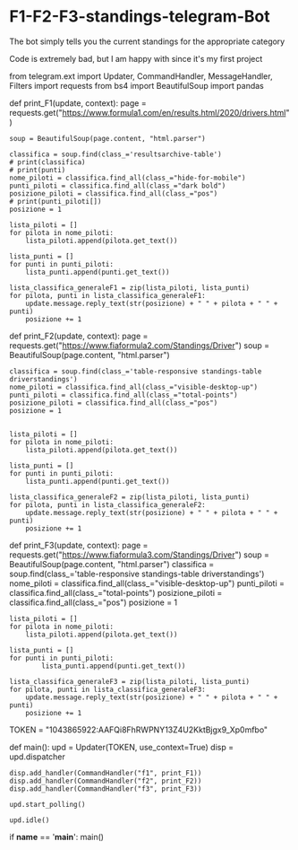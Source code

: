 # F1-F2-F3-standings-telegram-Bot
The bot simply tells you the current standings for the appropriate category

Code is extremely bad, but I am happy with since it's my first project


from telegram.ext import Updater, CommandHandler, MessageHandler, Filters
import requests
from bs4 import BeautifulSoup
import pandas


def print_F1(update, context):
    page = requests.get("https://www.formula1.com/en/results.html/2020/drivers.html")

    soup = BeautifulSoup(page.content, "html.parser")

    classifica = soup.find(class_='resultsarchive-table')
    # print(classifica)
    # print(punti)
    nome_piloti = classifica.find_all(class_="hide-for-mobile")
    punti_piloti = classifica.find_all(class_="dark bold")
    posizione_piloti = classifica.find_all(class_="pos")
    # print(punti_piloti[])
    posizione = 1

    lista_piloti = []
    for pilota in nome_piloti:
        lista_piloti.append(pilota.get_text())

    lista_punti = []
    for punti in punti_piloti:
        lista_punti.append(punti.get_text())

    lista_classifica_generaleF1 = zip(lista_piloti, lista_punti)
    for pilota, punti in lista_classifica_generaleF1:
        update.message.reply_text(str(posizione) + " " + pilota + " " + punti)
        posizione += 1


def print_F2(update, context):
    page = requests.get("https://www.fiaformula2.com/Standings/Driver")
    soup = BeautifulSoup(page.content, "html.parser")

    classifica = soup.find(class_='table-responsive standings-table driverstandings')
    nome_piloti = classifica.find_all(class_="visible-desktop-up")
    punti_piloti = classifica.find_all(class_="total-points")
    posizione_piloti = classifica.find_all(class_="pos")
    posizione = 1


    lista_piloti = []
    for pilota in nome_piloti:
        lista_piloti.append(pilota.get_text())

    lista_punti = []
    for punti in punti_piloti:
        lista_punti.append(punti.get_text())

    lista_classifica_generaleF2 = zip(lista_piloti, lista_punti)
    for pilota, punti in lista_classifica_generaleF2:
        update.message.reply_text(str(posizione) + " " + pilota + " " + punti)
        posizione += 1


def print_F3(update, context):
    page = requests.get("https://www.fiaformula3.com/Standings/Driver")
    soup = BeautifulSoup(page.content, "html.parser")
    classifica = soup.find(class_='table-responsive standings-table driverstandings')
    nome_piloti = classifica.find_all(class_="visible-desktop-up")
    punti_piloti = classifica.find_all(class_="total-points")
    posizione_piloti = classifica.find_all(class_="pos")
    posizione = 1

    lista_piloti = []
    for pilota in nome_piloti:
        lista_piloti.append(pilota.get_text())

    lista_punti = []
    for punti in punti_piloti:
            lista_punti.append(punti.get_text())

    lista_classifica_generaleF3 = zip(lista_piloti, lista_punti)
    for pilota, punti in lista_classifica_generaleF3:
        update.message.reply_text(str(posizione) + " " + pilota + " " + punti)
        posizione += 1


TOKEN = "1043865922:AAFQi8FhRWPNY13Z4U2KktBjgx9_Xp0mfbo"


def main():
    upd = Updater(TOKEN, use_context=True)
    disp = upd.dispatcher

    disp.add_handler(CommandHandler("f1", print_F1))
    disp.add_handler(CommandHandler("f2", print_F2))
    disp.add_handler(CommandHandler("f3", print_F3))

    upd.start_polling()

    upd.idle()


if __name__ == '__main__':
    main()

